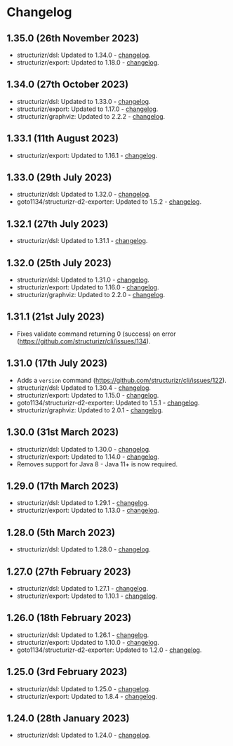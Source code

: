 # Changelog

## 1.35.0 (26th November 2023)

- structurizr/dsl: Updated to 1.34.0 - [changelog](https://github.com/structurizr/dsl/releases/tag/v1.34.0).
- structurizr/export: Updated to 1.18.0 - [changelog](https://github.com/structurizr/export/releases/tag/v1.18.0).

## 1.34.0 (27th October 2023)

- structurizr/dsl: Updated to 1.33.0 - [changelog](https://github.com/structurizr/dsl/releases/tag/v1.33.0).
- structurizr/export: Updated to 1.17.0 - [changelog](https://github.com/structurizr/export/releases/tag/v1.17.0).
- structurizr/graphviz: Updated to 2.2.2 - [changelog](https://github.com/structurizr/graphviz/releases/tag/v2.2.2).

## 1.33.1 (11th August 2023)

- structurizr/export: Updated to 1.16.1 - [changelog](https://github.com/structurizr/export/releases/tag/v1.16.1).

## 1.33.0 (29th July 2023)

- structurizr/dsl: Updated to 1.32.0 - [changelog](https://github.com/structurizr/dsl/releases/tag/v1.32.0).
- goto1134/structurizr-d2-exporter: Updated to 1.5.2 - [changelog](https://github.com/goto1134/structurizr-d2-exporter/releases/tag/v1.5.2).

## 1.32.1 (27th July 2023)

- structurizr/dsl: Updated to 1.31.1 - [changelog](https://github.com/structurizr/dsl/releases/tag/v1.31.1).

## 1.32.0 (25th July 2023)

- structurizr/dsl: Updated to 1.31.0 - [changelog](https://github.com/structurizr/dsl/releases/tag/v1.31.0).
- structurizr/export: Updated to 1.16.0 - [changelog](https://github.com/structurizr/export/releases/tag/v1.16.0).
- structurizr/graphviz: Updated to 2.2.0 - [changelog](https://github.com/structurizr/graphviz/releases/tag/v2.2.0).

## 1.31.1 (21st July 2023)

- Fixes validate command returning 0 (success) on error (https://github.com/structurizr/cli/issues/134).

## 1.31.0 (17th July 2023)

- Adds a `version` command (https://github.com/structurizr/cli/issues/122).
- structurizr/dsl: Updated to 1.30.4 - [changelog](https://github.com/structurizr/dsl/releases/tag/v1.30.4).
- structurizr/export: Updated to 1.15.0 - [changelog](https://github.com/structurizr/export/releases/tag/v1.15.0).
- goto1134/structurizr-d2-exporter: Updated to 1.5.1 - [changelog](https://github.com/goto1134/structurizr-d2-exporter/releases/tag/v1.5.1).
- structurizr/graphviz: Updated to 2.0.1 - [changelog](https://github.com/structurizr/graphviz/releases/tag/v2.0.1).

## 1.30.0 (31st March 2023)

- structurizr/dsl: Updated to 1.30.0 - [changelog](https://github.com/structurizr/dsl/releases/tag/v1.30.0).
- structurizr/export: Updated to 1.14.0 - [changelog](https://github.com/structurizr/export/releases/tag/v1.14.0).
- Removes support for Java 8 - Java 11+ is now required.

## 1.29.0 (17th March 2023)

- structurizr/dsl: Updated to 1.29.1 - [changelog](https://github.com/structurizr/dsl/releases/tag/v1.29.1).
- structurizr/export: Updated to 1.13.0 - [changelog](https://github.com/structurizr/export/releases/tag/v1.13.0).

## 1.28.0 (5th March 2023)

- structurizr/dsl: Updated to 1.28.0 - [changelog](https://github.com/structurizr/dsl/releases).

## 1.27.0 (27th February 2023)

- structurizr/dsl: Updated to 1.27.1 - [changelog](https://github.com/structurizr/dsl/releases).
- structurizr/export: Updated to 1.10.1 - [changelog](https://github.com/structurizr/export/releases).

## 1.26.0 (18th February 2023)

- structurizr/dsl: Updated to 1.26.1 - [changelog](https://github.com/structurizr/dsl/releases).
- structurizr/export: Updated to 1.10.0 - [changelog](https://github.com/structurizr/export/releases).
- goto1134/structurizr-d2-exporter: Updated to 1.2.0 - [changelog](https://github.com/goto1134/structurizr-d2-exporter/releases).

## 1.25.0 (3rd February 2023)

- structurizr/dsl: Updated to 1.25.0 - [changelog](https://github.com/structurizr/dsl/releases).
- structurizr/export: Updated to 1.8.4 - [changelog](https://github.com/structurizr/export/releases).

## 1.24.0 (28th January 2023)

- structurizr/dsl: Updated to 1.24.0 - [changelog](https://github.com/structurizr/dsl/releases).